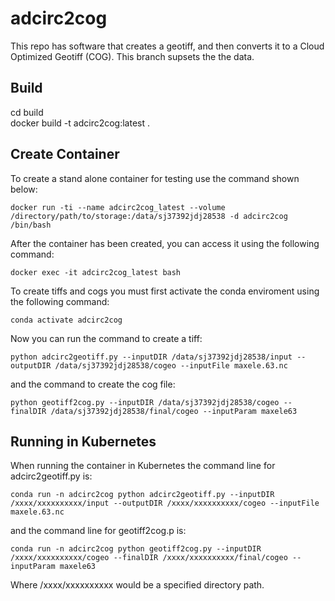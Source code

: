 # adcirc2cog
This repo has software that creates a geotiff, and then converts it to a Cloud Optimized Geotiff (COG). This branch supsets the the data.

## Build
  cd build  
  docker build -t adcirc2cog:latest .

## Create Container

  To create a stand alone container for testing use the command shown below:

    docker run -ti --name adcirc2cog_latest --volume /directory/path/to/storage:/data/sj37392jdj28538 -d adcirc2cog /bin/bash

  After the container has been created, you can access it using the following command:

    docker exec -it adcirc2cog_latest bash

  To create tiffs and cogs you must first activate the conda enviroment using the following command:

    conda activate adcirc2cog

  Now you can run the command to create a tiff:

    python adcirc2geotiff.py --inputDIR /data/sj37392jdj28538/input --outputDIR /data/sj37392jdj28538/cogeo --inputFile maxele.63.nc

  and the command to create the cog file:

    python geotiff2cog.py --inputDIR /data/sj37392jdj28538/cogeo --finalDIR /data/sj37392jdj28538/final/cogeo --inputParam maxele63

## Running in Kubernetes

When running the container in Kubernetes the command line for adcirc2geotiff.py is:

    conda run -n adcirc2cog python adcirc2geotiff.py --inputDIR /xxxx/xxxxxxxxxx/input --outputDIR /xxxx/xxxxxxxxxx/cogeo --inputFile maxele.63.nc 

and the command line for geotiff2cog.p is:

    conda run -n adcirc2cog python geotiff2cog.py --inputDIR /xxxx/xxxxxxxxxx/cogeo --finalDIR /xxxx/xxxxxxxxxx/final/cogeo --inputParam maxele63

Where /xxxx/xxxxxxxxxx would be a specified directory path.
 
